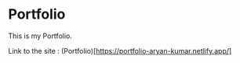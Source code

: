 # Portfolio
This is my Portfolio.

Link to the site : (Portfolio)[https://portfolio-aryan-kumar.netlify.app/]
